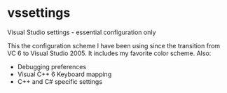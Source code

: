 vssettings
==========

Visual Studio settings - essential configuration only

This the configuration scheme I have been using since the transition from VC 6 to Visual Studio 2005.
It includes my favorite color scheme. Also:
* Debugging preferences
* Visual C++ 6 Keyboard mapping
* C++ and C# specific settings
